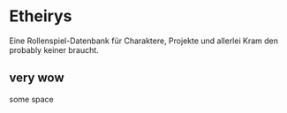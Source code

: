 # Etheirys

Eine Rollenspiel-Datenbank für Charaktere, Projekte und allerlei Kram den probably keiner braucht.

## very wow

some space

